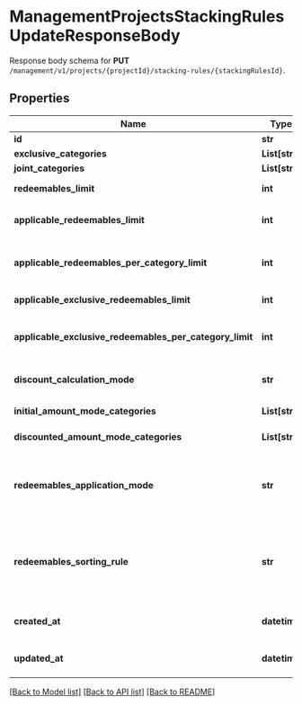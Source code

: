 # ManagementProjectsStackingRulesUpdateResponseBody

Response body schema for **PUT** `/management/v1/projects/{projectId}/stacking-rules/{stackingRulesId}`.

## Properties

Name | Type | Description | Notes
------------ | ------------- | ------------- | -------------
**id** | **str** | The unique identifier of the stacking rules. | [optional] 
**exclusive_categories** | **List[str]** | Lists the IDs of the categories that are exclusive. | [optional] 
**joint_categories** | **List[str]** | Lists the IDs of the categories that are joint. | [optional] 
**redeemables_limit** | **int** | Defines how many redeemables can be sent to Voucherify for validation at the same time. | [optional] 
**applicable_redeemables_limit** | **int** | Defines how many redeemables can be applied at the same time. The number must be less than or equal to &#x60;\&quot;redeemables_limit\&quot;&#x60;. | [optional] 
**applicable_redeemables_per_category_limit** | **int** | Defines how many redeemables with the same category can be applied at the same time. The number must be less than or equal to &#x60;\&quot;applicable_redeemables_limit\&quot;&#x60;. | [optional] 
**applicable_exclusive_redeemables_limit** | **int** | Defines how many redeemables with an assigned exclusive category can be applied at the same time. | [optional] 
**applicable_exclusive_redeemables_per_category_limit** | **int** | Defines how many exclusive redeemables with the same category can be applied at the same time. The number must be less than or equal to &#x60;\&quot;applicable_exclusive_redeemables_limit\&quot;&#x60;. | [optional] 
**discount_calculation_mode** | **str** | Defines if the discounts are applied by taking into account the initial order amount or the discounted order amount. | [optional] 
**initial_amount_mode_categories** | **List[str]** | Lists the IDs of the categories that apply a discount based on the initial amount. | [optional] 
**discounted_amount_mode_categories** | **List[str]** | Lists the IDs of the categories that apply a discount based on the discounted amount. | [optional] 
**redeemables_application_mode** | **str** | Defines the application mode for redeemables. &#x60;\&quot;ALL\&quot;&#x60; means that all redeemables must be validated for the redemption to be successful. &#x60;\&quot;PARTIAL\&quot;&#x60; means that only those redeemables that can be validated will be redeemed. The redeemables that fail validaton will be skipped. | [optional] 
**redeemables_sorting_rule** | **str** | Defines the sorting rule for redeemables. &#x60;\&quot;CATEGORY_HIERARCHY\&quot;&#x60; means that redeemables are applied with the order established by the hierarchy of the categories. &#x60;\&quot;REQUESTED_ORDER\&quot;&#x60; means that redeemables are applied with the order established in the request. | [optional] 
**created_at** | **datetime** | Timestamp representing the date and time when the stacking rules were created. The value for this parameter is shown in the ISO 8601 format. | [optional] 
**updated_at** | **datetime** | Timestamp representing the date and time when the stacking rules were updated. The value for this parameter is shown in the ISO 8601 format. | [optional] 

[[Back to Model list]](../README.md#documentation-for-models) [[Back to API list]](../README.md#documentation-for-api-endpoints) [[Back to README]](../README.md)


